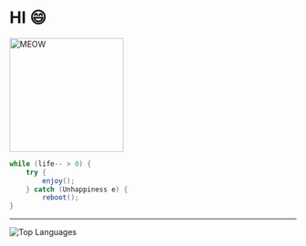 # HI 😄
<img src="https://i.pinimg.com/736x/6b/7f/6b/6b7f6b118ebc01f6e8d8b6e6027398af.jpg" alt="MEOW" width="200"/>



```java
while (life-- > 0) {
    try {
        enjoy();
    } catch (Unhappiness e) {
        reboot();
}
```

---

![Top Languages](https://github-readme-stats.vercel.app/api/top-langs/?username=BrandonYUYU&layout=compact&theme=default)


<!--
**BrandonYUYU/BrandonYUYU** is a ✨ _special_ ✨ repository because its `README.md` (this file) appears on your GitHub profile.

Here are some ideas to get you started:

- 🔭 I’m currently working on ...
- 🌱 I’m currently learning ...
- 👯 I’m looking to collaborate on ...
- 🤔 I’m looking for help with ...
- 💬 Ask me about ...
- 📫 How to reach me: ...
- 😄 Pronouns: ...
- ⚡ Fun fact: ...
-->
